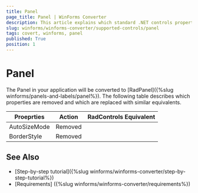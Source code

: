 ```yaml
---
title: Panel
page_title: Panel | WinForms Converter
description: This article explains which standard .NET controls properties are removed and which are replaced with similar equivalents. 
slug: winforms/winforms-converter/supported-controls/panel
tags: covert, winforms, panel
published: True
position: 1
---
```


# Panel

The Panel in your application will be converted to [RadPanel]({%slug winforms/panels-and-labels/panel%}). The following table describes which properties are removed and which are replaced with similar equivalents.

|Proeprties|Action|RadControls Equivalent|
|---|---|---|
|AutoSizeMode|Removed|   |
|BorderStyle|Removed|   |

## See Also

* [Step-by-step tutorial]({%slug winforms/winforms-converter/step-by-step-tutorial%})
* [Requirements] ({%slug winforms/winforms-converter/requirements%})

